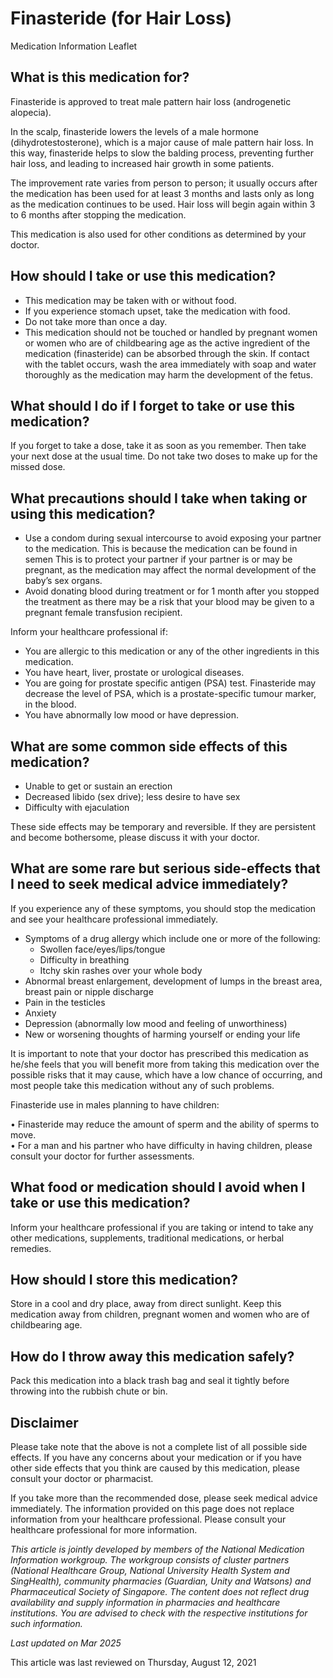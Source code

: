 # Finasteride (for Hair Loss)

Medication Information Leaflet

What is this medication for?
----------------------------

Finasteride is approved to treat male pattern hair loss (androgenetic alopecia).

In the scalp, finasteride lowers the levels of a male hormone (dihydrotestosterone), which is a major cause of male pattern hair loss. In this way, finasteride helps to slow the balding process, preventing further hair loss, and leading to increased hair growth in some patients.

The improvement rate varies from person to person; it usually occurs after the medication has been used for at least 3 months and lasts only as long as the medication continues to be used. Hair loss will begin again within 3 to 6 months after stopping the medication.

This medication is also used for other conditions as determined by your doctor.

How should I take or use this medication?
-----------------------------------------

* This medication may be taken with or without food.
* If you experience stomach upset, take the medication with food.
* Do not take more than once a day.
* This medication should not be touched or handled by pregnant women or women who are of childbearing age as the active ingredient of the medication (finasteride) can be absorbed through the skin. If contact with the tablet occurs, wash the area immediately with soap and water thoroughly as the medication may harm the development of the fetus.

What should I do if I forget to take or use this medication?
------------------------------------------------------------

If you forget to take a dose, take it as soon as you remember. Then take your next dose at the usual time. Do not take two doses to make up for the missed dose.

What precautions should I take when taking or using this medication?
--------------------------------------------------------------------

* Use a condom during sexual intercourse to avoid exposing your partner to the medication. This is because the medication can be found in semen This is to protect your partner if your partner is or may be pregnant, as the medication may affect the normal development of the baby’s sex organs.
* Avoid donating blood during treatment or for 1 month after you stopped the treatment as there may be a risk that your blood may be given to a pregnant female transfusion recipient.

Inform your healthcare professional if:

* You are allergic to this medication or any of the other ingredients in this medication.
* You have heart, liver, prostate or urological diseases.
* You are going for prostate specific antigen (PSA) test. Finasteride may decrease the level of PSA, which is a prostate-specific tumour marker, in the blood.
* You have abnormally low mood or have depression.

What are some common side effects of this medication?
-----------------------------------------------------

* Unable to get or sustain an erection
* Decreased libido (sex drive); less desire to have sex
* Difficulty with ejaculation

These side effects may be temporary and reversible. If they are persistent and become bothersome, please discuss it with your doctor.

What are some rare but serious side-effects that I need to seek medical advice immediately?
-------------------------------------------------------------------------------------------

If you experience any of these symptoms, you should stop the medication and see your healthcare professional immediately.

* Symptoms of a drug allergy which include one or more of the following:
  + Swollen face/eyes/lips/tongue
  + Difficulty in breathing
  + Itchy skin rashes over your whole body
* Abnormal breast enlargement, development of lumps in the breast area, breast pain or nipple discharge
* Pain in the testicles
* Anxiety
* Depression (abnormally low mood and feeling of unworthiness)
* New or worsening thoughts of harming yourself or ending your life

It is important to note that your doctor has prescribed this medication as he/she feels that you will benefit more from taking this medication over the possible risks that it may cause, which have a low chance of occurring, and most people take this medication without any of such problems.

Finasteride use in males planning to have children:

• Finasteride may reduce the amount of sperm and the ability of sperms to move.  
• For a man and his partner who have difficulty in having children, please consult your doctor for further assessments.

What food or medication should I avoid when I take or use this medication?
--------------------------------------------------------------------------

Inform your healthcare professional if you are taking or intend to take any other medications, supplements, traditional medications, or herbal remedies.

How should I store this medication?
-----------------------------------

Store in a cool and dry place, away from direct sunlight. Keep this medication away from children, pregnant women and women who are of childbearing age.

How do I throw away this medication safely?
-------------------------------------------

Pack this medication into a black trash bag and seal it tightly before throwing into the rubbish chute or bin.

Disclaimer
----------

Please take note that the above is not a complete list of all possible side effects. If you have any concerns about your medication or if you have other side effects that you think are caused by this medication, please consult your doctor or pharmacist.

If you take more than the recommended dose, please seek medical advice immediately. The information provided on this page does not replace information from your healthcare professional. Please consult your healthcare professional for more information.

*This article is jointly developed by members of the National Medication Information workgroup. The workgroup consists of cluster partners (National Healthcare Group, National University Health System and SingHealth), community pharmacies (Guardian, Unity and Watsons) and Pharmaceutical Society of Singapore. The content does not reflect drug availability and supply information in pharmacies and healthcare institutions. You are advised to check with the respective institutions for such information.*

*Last updated on Mar 2025*

This article was last reviewed on
Thursday, August 12, 2021